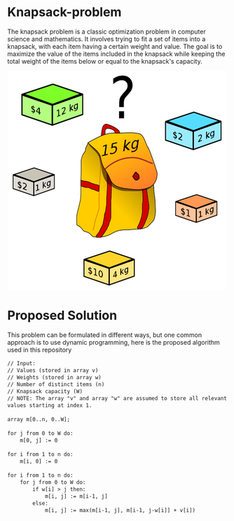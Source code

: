 # Knapsack-problem

The knapsack problem is a classic optimization problem in computer science and mathematics. It involves trying to fit a set of items into a knapsack, with each item having a certain weight and value. The goal is to maximize the value of the items included in the knapsack while keeping the total weight of the items below or equal to the knapsack's capacity.

<img src="./knapsack-problem.png" alt="overview" width="500" height="500">


# Proposed Solution
This problem can be formulated in different ways, but one common approach is to use dynamic programming, here is the proposed algorithm used in this repository

```
// Input:
// Values (stored in array v)
// Weights (stored in array w)
// Number of distinct items (n)
// Knapsack capacity (W)
// NOTE: The array "v" and array "w" are assumed to store all relevant values starting at index 1.

array m[0..n, 0..W];

for j from 0 to W do:
    m[0, j] := 0

for i from 1 to n do:
    m[i, 0] := 0

for i from 1 to n do:
    for j from 0 to W do:
        if w[i] > j then:
            m[i, j] := m[i-1, j]
        else:
            m[i, j] := max(m[i-1, j], m[i-1, j-w[i]] + v[i])

```
